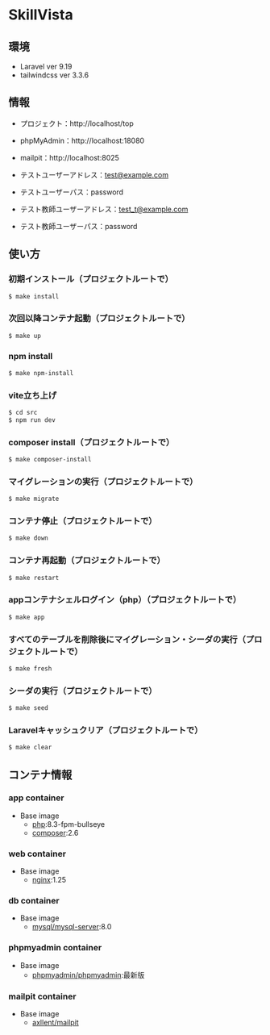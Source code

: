 # SkillVista

## 環境

- Laravel ver 9.19
- tailwindcss ver 3.3.6

## 情報

- プロジェクト：http://localhost/top
- phpMyAdmin：http://localhost:18080
- mailpit：http://localhost:8025

- テストユーザーアドレス：test@example.com
- テストユーザーパス：password

- テスト教師ユーザーアドレス：test_t@example.com
- テスト教師ユーザーパス：password

## 使い方

### 初期インストール（プロジェクトルートで）

```bash
$ make install
```

### 次回以降コンテナ起動（プロジェクトルートで）

```bash
$ make up
```

### npm install
```bash
$ make npm-install
```

### vite立ち上げ

```bash
$ cd src
$ npm run dev
```

### composer install（プロジェクトルートで）
```bash
$ make composer-install
```

### マイグレーションの実行（プロジェクトルートで）

```bash
$ make migrate
```

### コンテナ停止（プロジェクトルートで）

```bash
$ make down
```

### コンテナ再起動（プロジェクトルートで）

```bash
$ make restart
```

### appコンテナシェルログイン（php）（プロジェクトルートで）

```bash
$ make app
```

### すべてのテーブルを削除後にマイグレーション・シーダの実行（プロジェクトルートで）

```bash
$ make fresh
```

### シーダの実行（プロジェクトルートで）

```bash
$ make seed
```

### Laravelキャッシュクリア（プロジェクトルートで）

```bash
$ make clear
```

## コンテナ情報

### app container

- Base image
  - [php](https://hub.docker.com/_/php):8.3-fpm-bullseye
  - [composer](https://hub.docker.com/_/composer):2.6

### web container

- Base image
  - [nginx](https://hub.docker.com/_/nginx):1.25

### db container

- Base image
  - [mysql/mysql-server](https://hub.docker.com/r/mysql/mysql-server):8.0

### phpmyadmin container

- Base image
  - [phpmyadmin/phpmyadmin](https://hub.docker.com/_/phpmyadmin):最新版

### mailpit container

- Base image
  - [axllent/mailpit](https://hub.docker.com/r/axllent/mailpit)

